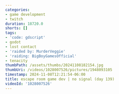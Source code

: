 ```yaml
---
categories:
- game development
- twitch
duration: 18720.0
shorts: []
tags:
- 'code: gdscript'
- godot
- lost contact
- 'raided by: MurderVeggie'
- 'raiding: BigBoyGamesOfficial'
- tenacity
thumbPath: /assets/thumbs/20241108182154.jpg
thumbUri: /videos/1028007526/pictures/1948093105
timestamp: 2024-11-08T12:21:54-06:00
title: escape room game dev | no signal (day 139)
videoId: '1028007526'
---
```

